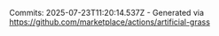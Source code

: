 Commits: 2025-07-23T11:20:14.537Z - Generated via https://github.com/marketplace/actions/artificial-grass
<br>
